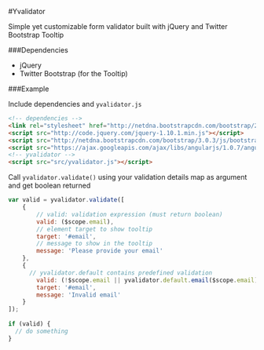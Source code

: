 #Yvalidator

Simple yet customizable form validator built with jQuery and Twitter Bootstrap Tooltip

###Dependencies

* jQuery
* Twitter Bootstrap (for the Tooltip)

###Example

Include dependencies and `yvalidator.js`

```html
<!-- dependencies -->
<link rel="stylesheet" href="http://netdna.bootstrapcdn.com/bootstrap/2.3.2/css/bootstrap.min.css">	
<script src="http://code.jquery.com/jquery-1.10.1.min.js"></script>	
<script src="http://netdna.bootstrapcdn.com/bootstrap/3.0.3/js/bootstrap.min.js"></script>
<script src="https://ajax.googleapis.com/ajax/libs/angularjs/1.0.7/angular.min.js"></script>
<!-- yvalidator -->
<script src="src/yvalidator.js"></script>
```
Call `yvalidator.validate()` using your validation details map as argument and get boolean returned

```javascript
var valid = yvalidator.validate([
	{
		// valid: validation expression (must return boolean)
		valid: ($scope.email),
		// element target to show tooltip
		target: '#email',
		// message to show in the tooltip
		message: 'Please provide your email'
	},		
	{
	  // yvalidator.default contains predefined validation
		valid: (!$scope.email || yvalidator.default.email($scope.email)),
		target: '#email',
		message: 'Invalid email'
	}
]);
		
if (valid) {
  // do something
}
```
